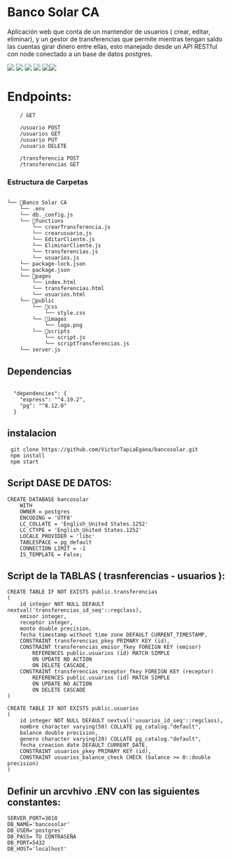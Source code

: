 
# Banco Solar CA

 Aplicación web que conta de un mantendor de usuarios ( crear, editar, eliminar), y un gestor de transferencias que permite mientras tengan saldo las cuentas girar dinero entre ellas, esto manejado desde un API RESTful con node conectado a un base de datos postgres.



![](https://img.shields.io/badge/Node.js-5FA04E.svg?style=for-the-badge&logo=nodedotjs&logoColor=white) ![](https://img.shields.io/badge/Express-000000.svg?style=for-the-badge&logo=Express&logoColor=white) ![](https://img.shields.io/badge/PostgreSQL-4169E1.svg?style=for-the-badge&logo=PostgreSQL&logoColor=white) ![](https://img.shields.io/badge/JavaScript-F7DF1E.svg?style=for-the-badge&logo=JavaScript&logoColor=black) ![](https://img.shields.io/badge/HTML5-E34F26.svg?style=for-the-badge&logo=HTML5&logoColor=white)![](https://img.shields.io/badge/Bulma-00D1B2.svg?style=for-the-badge&logo=Bulma&logoColor=white)

# Endpoints:
```
    / GET

    /usuario POST
    /usuarios GET
    /usuario PUT
    /usuario DELETE

    /transferencia POST
    /transferencias GET

```

### Estructura de Carpetas
```

└── 📁Banco Solar CA
    └── .env
    └── db._config.js
    └── 📁functions
        └── crearTransferencia.js
        └── crearusuario.js
        └── EditarCliente.js
        └── EliminarCliente.js
        └── transferencias.js
        └── usuarios.js
    └── package-lock.json
    └── package.json
    └── 📁pages
        └── index.html
        └── transferencias.html
        └── usuarios.html
    └── 📁public
        └── 📁css
            └── style.css
        └── 📁images
            └── logo.png
        └── 📁scripts
            └── script.js
            └── scriptTransferencias.js
    └── server.js

```


## Dependencias
```

  "dependencies": {
    "express": "^4.19.2",
    "pg": "^8.12.0"
  }

```

## instalacion

```
 git clone https://github.com/VictorTapiaEgana/bancosolar.git
 npm install
 npm start
```

## Script DASE DE DATOS:
```
CREATE DATABASE bancosolar
    WITH
    OWNER = postgres
    ENCODING = 'UTF8'
    LC_COLLATE = 'English_United States.1252'
    LC_CTYPE = 'English_United States.1252'
    LOCALE_PROVIDER = 'libc'
    TABLESPACE = pg_default
    CONNECTION LIMIT = -1
    IS_TEMPLATE = False;
```

## Script de la TABLAS ( trasnferencias - usuarios ):
```
CREATE TABLE IF NOT EXISTS public.transferencias
(
    id integer NOT NULL DEFAULT nextval('transferencias_id_seq'::regclass),
    emisor integer,
    receptor integer,
    monto double precision,
    fecha timestamp without time zone DEFAULT CURRENT_TIMESTAMP,
    CONSTRAINT transferencias_pkey PRIMARY KEY (id),
    CONSTRAINT transferencias_emisor_fkey FOREIGN KEY (emisor)
        REFERENCES public.usuarios (id) MATCH SIMPLE
        ON UPDATE NO ACTION
        ON DELETE CASCADE,
    CONSTRAINT transferencias_receptor_fkey FOREIGN KEY (receptor)
        REFERENCES public.usuarios (id) MATCH SIMPLE
        ON UPDATE NO ACTION
        ON DELETE CASCADE
)

``` 
```
CREATE TABLE IF NOT EXISTS public.usuarios
(
    id integer NOT NULL DEFAULT nextval('usuarios_id_seq'::regclass),
    nombre character varying(50) COLLATE pg_catalog."default",
    balance double precision,
    genero character varying(20) COLLATE pg_catalog."default",
    fecha_creacion date DEFAULT CURRENT_DATE,
    CONSTRAINT usuarios_pkey PRIMARY KEY (id),
    CONSTRAINT usuarios_balance_check CHECK (balance >= 0::double precision)
)

```

## Definir un arcvhivo .ENV con las siguientes constantes:
```
SERVER_PORT=3010
DB_NAME='bancosolar'
DB_USER='postgres'
DB_PASS= TU CONTRASEÑA
DB_PORT=5432
DB_HOST='localhost'
```
